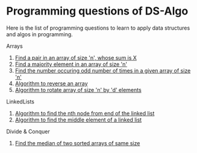 # Programming questions of DS-Algo
Here is the list of programming questions to learn to apply data structures and algos in programming.

Arrays

1) [Find a pair in an array of size 'n', whose sum is X](https://github.com/codegeeker180/InterviewProgrammingQ-A/blob/master/ArrayPracticeSet.playground/Pages/1(Find%20a%20pair%20in%20an%20array%20of%20size%20'n'%2C%20whose%20sum%20is%20X).xcplaygroundpage/Contents.swift)
2) [Find a majority element in an array of size 'n'](https://github.com/codegeeker180/InterviewProgrammingQ-A/blob/master/ArrayPracticeSet.playground/Pages/2(Find%20a%20majority%20element%20in%20an%20array%20of%20size%20'n').xcplaygroundpage/Contents.swift)
3) [Find the number occuring odd number of times in a given array of size 'n'](https://github.com/codegeeker180/InterviewProgrammingQ-A/blob/master/ArrayPracticeSet.playground/Pages/3(Find%20the%20number%20occuring%20odd%20number%20of%20times%20in%20a%20given%20array%20of%20size%20'n'%20).xcplaygroundpage/Contents.swift)
4) [Algorithm to reverse an array](https://github.com/codegeeker180/InterviewProgrammingQ-A/blob/master/ArrayPracticeSet.playground/Pages/4(Algorithm%20to%20reverse%20an%20array).xcplaygroundpage/Contents.swift)
5) [Algorithm to rotate array of size 'n' by 'd' elements](https://github.com/codegeeker180/InterviewProgrammingQ-A/blob/master/ArrayPracticeSet.playground/Pages/5(Algorithm%20to%20rotate%20array%20of%20size%20'n'%20by%20'd'%20elements).xcplaygroundpage/Contents.swift)

LinkedLists

1) [Algorithm to find the nth node from end of the linked list](https://github.com/codegeeker180/Programming-questions-of-DS-Algo/blob/d30708ef737b05e058a3fddf5700bbf69c179f8b/LinkList.playground/Pages/Algorithm%20to%20find%20the%20nth%20node%20from%20end%20of%20the%20linked%20list%20.xcplaygroundpage/Contents.swift#L59)
2) [Algorithm to find the middle element of a linked list](https://github.com/codegeeker180/Programming-questions-of-DS-Algo/blob/d30708ef737b05e058a3fddf5700bbf69c179f8b/LinkList.playground/Pages/Algorithm%20to%20find%20the%20nth%20node%20from%20end%20of%20the%20linked%20list%20.xcplaygroundpage/Contents.swift#L97)

Divide & Conquer

1) [Find the median of two sorted arrays of same size](https://github.com/codegeeker180/Programming-questions-of-DS-Algo/blob/master/Divide%26Conquer.playground/Contents.swift)

